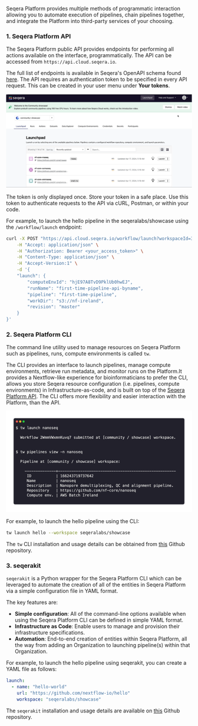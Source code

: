 Seqera Platform provides multiple methods of programmatic interaction allowing you to automate execution of pipelines, chain pipelines together, and integrate the Platform into third-party services of your choosing.

### 1. Seqera Platform API

The Seqera Platform public API provides endpoints for performing all actions available on the interface, programmatically. The API can be accessed from `https://api.cloud.seqera.io`.

The full list of endpoints is available in Seqera's OpenAPI schema found [here](https://cloud.seqera.io/openapi/index.html). The API requires an authentication token to be specified in every API request. This can be created in your user menu under **Your tokens**.

![Platform access token](./assets/generate-access-token.gif)

The token is only displayed once. Store your token in a safe place. Use this token to authenticate requests to the API via cURL, Postman, or within your code.

For example, to launch the hello pipeline in the seqeralabs/showcase using the `/workflow/launch` endpoint:

```bash
curl -X POST "https://api.cloud.seqera.io/workflow/launch?workspaceId=38659136604200" \
    -H "Accept: application/json" \
    -H "Authorization: Bearer <your_access_token>" \
    -H "Content-Type: application/json" \
    -H "Accept-Version:1" \
    -d '{
    "launch": {
        "computeEnvId": "hjE97A8TvD9PklUb0hwEJ",
        "runName": "first-time-pipeline-api-byname",
        "pipeline": "first-time-pipeline",
        "workDir": "s3://nf-ireland",
        "revision": "master"
    }
}'
```

### 2. Seqera Platform CLI

The command line utility used to manage resources on Seqera Platform such as pipelines, runs, compute environments is called `tw`.

The CLI provides an interface to launch pipelines, manage compute environments, retrieve run metadata, and monitor runs on the Platform.It provides a Nextflow-like experience for bioinformaticians to prefer the CLI, allows you store Seqera resource configuration (i.e. pipelines, compute environments) in Infrastructure-as-code, and is built on top of the [Seqera Platform API](#1-seqera-platform-api). The CLI offers more flexibility and easier interaction with the Platform, than the API.

![Seqera Platform CLI](./assets/platform-cli.png)

For example, to launch the hello pipeline using the CLI:

```bash
tw launch hello --workspace seqeralabs/showcase
```

The `tw` CLI installation and usage details can be obtained from [this](https://github.com/seqeralabs/tower-cli/) Github repository.

### 3. seqerakit

`seqerakit` is a Python wrapper for the Seqera Platform CLI which can be leveraged to automate the creation of all of the entities in Seqera Platform via a simple configuration file in YAML format.

The key features are:

- **Simple configuration**: All of the command-line options available when using the Seqera Platform CLI can be defined in simple YAML format.
- **Infrastructure as Code**: Enable users to manage and provision their infrastructure specifications.
- **Automation**: End-to-end creation of entities within Seqera Platform, all the way from adding an Organization to launching pipeline(s) within that Organization.

For example, to launch the hello pipeline using seqerakit, you can create a YAML file as follows:

```yaml
launch:
  - name: "hello-world"
    url: "https://github.com/nextflow-io/hello"
    workspace: "seqeralabs/showcase"
```

The `seqerakit` installation and usage details are available on [this](https://github.com/seqeralabs/seqerakit/) Github repository.
